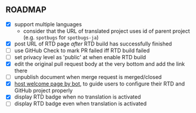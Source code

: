 ROADMAP
-------

- [x] support multiple languages
    - consider that the URL of translated project uses id of parent project (e.g. `spotbugs` for `spotbugs-ja`)
- [x] post URL of RTD page _after_ RTD build has successfully finished
- [ ] use GitHub Check to mark PR failed iff RTD build failed
- [ ] set privacy level as 'public' at when enable RTD build
- [x] edit the original pull request body at the very bottom and add the link there
- [ ] unpublish document when merge request is merged/closed
- [x] [host welcome page by bot](https://probot.github.io/docs/http/), to guide users to configure their RTD and GitHub project properly
- [x] display RTD badge when no translation is activated
- [ ] display RTD badge even when translation is activated
